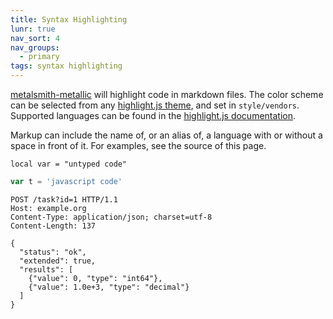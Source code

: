 ```yaml
---
title: Syntax Highlighting
lunr: true
nav_sort: 4
nav_groups:
  - primary
tags: syntax highlighting
---
```

[metalsmith-metallic](https://github.com/weswigham/metalsmith-metallic) will highlight code in markdown files. The color scheme can be selected from any [highlight.js theme](https://github.com/isagalaev/highlight.js/tree/master/src/styles), and set in `style/vendors`. Supported languages can be found in the [highlight.js documentation](http://highlightjs.readthedocs.io/en/latest/css-classes-reference.html).

Markup can include the name of, or an alias of, a language with or without a space in front of it. For examples, see the source of this page.

```
local var = "untyped code"
```

```js
var t = 'javascript code'
```

``` http
POST /task?id=1 HTTP/1.1
Host: example.org
Content-Type: application/json; charset=utf-8
Content-Length: 137

{
  "status": "ok",
  "extended": true,
  "results": [
    {"value": 0, "type": "int64"},
    {"value": 1.0e+3, "type": "decimal"}
  ]
}
```

